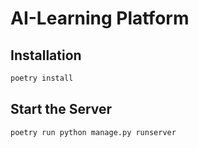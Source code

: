 # AI-Learning Platform

## Installation
```bash
poetry install
```

## Start the Server
```bash
poetry run python manage.py runserver
```